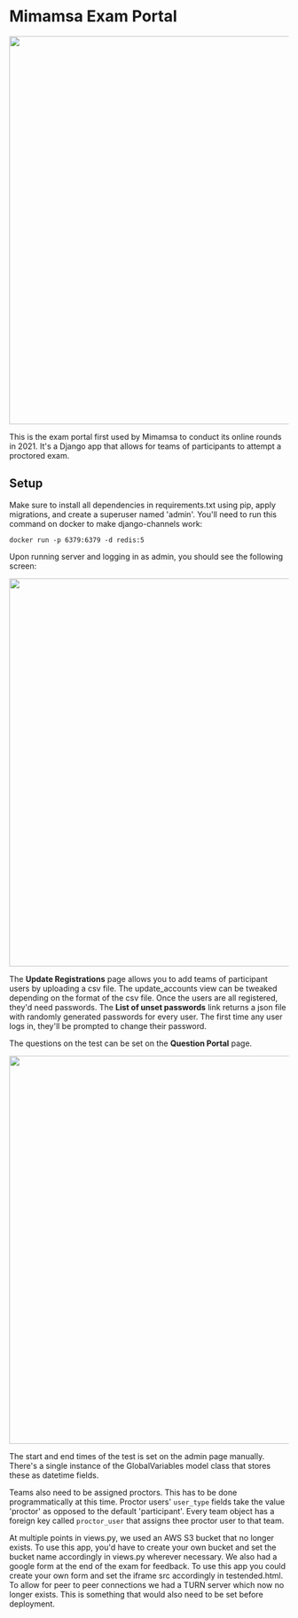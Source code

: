 # Mimamsa Exam Portal

<img src="https://user-images.githubusercontent.com/63692326/132917588-577f19c6-3cf4-4959-a097-367d3bb67680.jpg" width="700">

This is the exam portal first used by Mimamsa to conduct its online rounds in 2021. It's a Django app that allows for teams of participants to attempt a proctored exam.

## Setup

Make sure to install all dependencies in requirements.txt using pip, apply migrations, and create a superuser named 'admin'.
You'll need to run this command on docker to make django-channels work:
```
docker run -p 6379:6379 -d redis:5
```

Upon running server and logging in as admin, you should see the following screen:

<img src="https://user-images.githubusercontent.com/63692326/132915914-a3395b14-6608-46ec-840b-efb725006c35.JPG" width="700">

The **Update Registrations** page allows you to add teams of participant users by uploading a csv file. The update_accounts view can be tweaked depending on the format of the csv file.
Once the users are all registered, they'd need passwords. The **List of unset passwords** link returns a json file with randomly generated passwords for every user. The first time any user logs in, they'll be prompted to change their password.

The questions on the test can be set on the **Question Portal** page.

<img src="https://user-images.githubusercontent.com/63692326/132918820-32bccc75-fc4d-4633-9e97-e9b4e81fe193.JPG" width="700">

The start and end times of the test is set on the admin page manually. There's a single instance of the GlobalVariables model class that stores these as datetime fields.

Teams also need to be assigned proctors. This has to be done programmatically at this time. Proctor users' `user_type` fields take the value 'proctor' as opposed to the default 'participant'. Every team object has a foreign key called `proctor_user` that assigns thee proctor user to that team.

At multiple points in views.py, we used an AWS S3 bucket that no longer exists. To use this app, you'd have to create your own bucket and set the bucket name accordingly in views.py wherever necessary.
We also had a google form at the end of the exam for feedback. To use this app you could create your own form and set the iframe src accordingly in testended.html.
To allow for peer to peer connections we had a TURN server which now no longer exists. This is something that would also need to be set before deployment.
